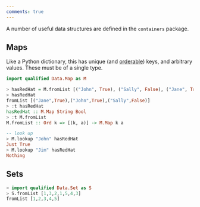 ```yaml
---
comments: true
---
```


A number of useful data structures are defined in the `containers` package.

## Maps

Like a Python dictionary, this has unique (and [orderable](/typeclasses/survey/#ord)) keys, and arbitrary values. These must be of a single type.

```hs
import qualified Data.Map as M

> hasRedHat = M.fromList [("John", True), ("Sally", False), ("Jane", True)]
> hasRedHat
fromList [("Jane",True),("John",True),("Sally",False)]
> :t hasRedHat
hasRedHat :: M.Map String Bool
> :t M.fromList
M.fromList :: Ord k => [(k, a)] -> M.Map k a

-- look up
> M.lookup "John" hasRedHat 
Just True
> M.lookup "Jim" hasRedHat
Nothing
```

<!-- 1. Alternatively use the `at` [lens](/packages/lens) -->


## Sets

```hs title="repl example"
> import qualified Data.Set as S
> S.fromList [1,3,2,1,5,4,3]
fromList [1,2,3,4,5]
```